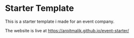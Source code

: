 # Starter Template
This is a starter template i made for an event company.

The website is live at https://arpitmalik.github.io/event-starter/
